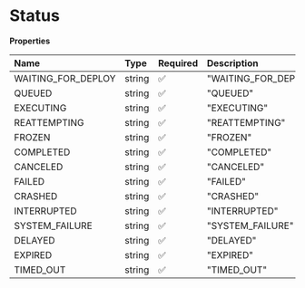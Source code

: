 # Status

**Properties**

| Name               | Type   | Required | Description          |
| :----------------- | :----- | :------- | :------------------- |
| WAITING_FOR_DEPLOY | string | ✅       | "WAITING_FOR_DEPLOY" |
| QUEUED             | string | ✅       | "QUEUED"             |
| EXECUTING          | string | ✅       | "EXECUTING"          |
| REATTEMPTING       | string | ✅       | "REATTEMPTING"       |
| FROZEN             | string | ✅       | "FROZEN"             |
| COMPLETED          | string | ✅       | "COMPLETED"          |
| CANCELED           | string | ✅       | "CANCELED"           |
| FAILED             | string | ✅       | "FAILED"             |
| CRASHED            | string | ✅       | "CRASHED"            |
| INTERRUPTED        | string | ✅       | "INTERRUPTED"        |
| SYSTEM_FAILURE     | string | ✅       | "SYSTEM_FAILURE"     |
| DELAYED            | string | ✅       | "DELAYED"            |
| EXPIRED            | string | ✅       | "EXPIRED"            |
| TIMED_OUT          | string | ✅       | "TIMED_OUT"          |

<!-- This file was generated by liblab | https://liblab.com/ -->
